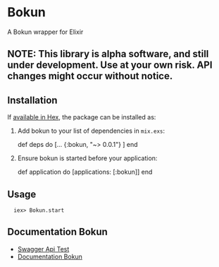 # Bokun

  A Bokun wrapper for Elixir

## NOTE: This library is alpha software, and still under development. Use at your own risk. API changes might occur without notice.

## Installation

If [available in Hex](https://hex.pm/docs/publish), the package can be installed as:

  1. Add bokun to your list of dependencies in `mix.exs`:

        def deps do
          [...
            {:bokun, "~> 0.0.1"}
          ]
        end

  2. Ensure bokun is started before your application:

        def application do
          [applications: [:bokun]]
        end

## Usage
```
  iex> Bokun.start
```
## Documentation Bokun
  * [Swagger Api Test](https://bokun.github.io/api-docs)
  * [Documentation Bokun](https://docs.google.com/document/d/1tkLLqeAvVtRrDpsM1uJZJvhHg3EfsMw1z_SN8Lbe2Rs/pub)
